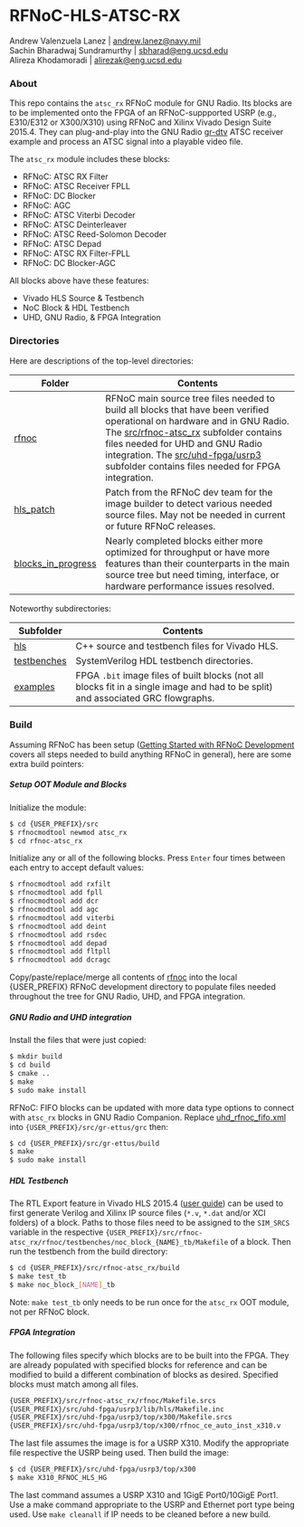 # RFNoC-HLS-ATSC-RX

Andrew Valenzuela Lanez | <andrew.lanez@navy.mil>  
Sachin Bharadwaj Sundramurthy | <sbharad@eng.ucsd.edu>  
Alireza Khodamoradi | <alirezak@eng.ucsd.edu>

### About
This repo contains the ```atsc_rx``` RFNoC module for GNU Radio. Its blocks are to be implemented onto the FPGA of an RFNoC-suppported USRP (e.g., E310/E312 or X300/X310) using RFNoC and Xilinx Vivado Design Suite 2015.4. They can plug-and-play into the GNU Radio [gr-dtv] ATSC receiver example and process an ATSC signal into a playable video file.

The ```atsc_rx``` module includes these blocks:
- RFNoC: ATSC RX Filter
- RFNoC: ATSC Receiver FPLL
- RFNoC: DC Blocker
- RFNoC: AGC
- RFNoC: ATSC Viterbi Decoder
- RFNoC: ATSC Deinterleaver
- RFNoC: ATSC Reed-Solomon Decoder
- RFNoC: ATSC Depad
- RFNoC: ATSC RX Filter-FPLL
- RFNoC: DC Blocker-AGC

All blocks above have these features:
- Vivado HLS Source & Testbench
- NoC Block & HDL Testbench
- UHD, GNU Radio, & FPGA Integration

### Directories
Here are descriptions of the top-level directories:

| Folder | Contents |
| --- | --- |
| [rfnoc]| RFNoC main source tree files needed to build all blocks that have been verified operational on hardware and in GNU Radio. The [src/rfnoc-atsc_rx] subfolder contains files needed for UHD and GNU Radio integration. The [src/uhd-fpga/usrp3] subfolder contains files needed for FPGA integration.
|[hls_patch] | Patch from the RFNoC dev team for the image builder to detect various needed source files. May not be needed in current or future RFNoC releases.
|[blocks\_in\_progress]| Nearly completed blocks either more optimized for throughput or have more features than their counterparts in the main source tree but need timing, interface, or hardware performance issues resolved.

Noteworthy subdirectories:

|Subfolder|Contents|
| --- | --- |
|[hls]| C++ source and testbench files for Vivado HLS.
|[testbenches]| SystemVerilog HDL testbench directories.
|[examples]| FPGA ```.bit``` image files of built blocks (not all blocks fit in a single image and had to be split) and associated GRC flowgraphs.

### Build
Assuming RFNoC has been setup ([Getting Started with RFNoC Development][kb] covers all steps needed to build anything RFNoC in general), here are some extra build pointers:

##### Setup OOT Module and Blocks
Initialize the module:
```sh
$ cd {USER_PREFIX}/src
$ rfnocmodtool newmod atsc_rx
$ cd rfnoc-atsc_rx
```
Initialize any or all of the following blocks. Press ```Enter``` four times between each entry to accept default values:
```sh
$ rfnocmodtool add rxfilt
$ rfnocmodtool add fpll
$ rfnocmodtool add dcr
$ rfnocmodtool add agc
$ rfnocmodtool add viterbi
$ rfnocmodtool add deint
$ rfnocmodtool add rsdec
$ rfnocmodtool add depad
$ rfnocmodtool add fltpll
$ rfnocmodtool add dcragc
```

Copy/paste/replace/merge all contents of [rfnoc] into the local {USER_PREFIX} RFNoC development directory to populate files needed throughout the tree for GNU Radio, UHD, and FPGA integration.

##### GNU Radio and UHD integration
Install the files that were just copied:
```sh
$ mkdir build
$ cd build
$ cmake ..
$ make
$ sudo make install
```

RFNoC: FIFO blocks can be updated with more data type options to connect with ```atsc_rx``` blocks in GNU Radio Companion. Replace [uhd\_rfnoc\_fifo.xml] into ```{USER_PREFIX}/src/gr-ettus/grc``` then:
```sh
$ cd {USER_PREFIX}/src/gr-ettus/build
$ make
$ sudo make install
```

##### HDL Testbench
The RTL Export feature in Vivado HLS 2015.4 ([user guide][ug902]) can be used to first generate Verilog and Xilinx IP source files (```*.v```, ```*.dat``` and/or XCI folders) of a block. Paths to those files need to be assigned to the ```SIM_SRCS``` variable in the respective ```{USER_PREFIX}/src/rfnoc-atsc_rx/rfnoc/testbenches/noc_block_{NAME}_tb/Makefile``` of a block. Then run the testbench from the build directory:
```sh
$ cd {USER_PREFIX}/src/rfnoc-atsc_rx/build
$ make test_tb
$ make noc_block_[NAME]_tb
```
Note: ```make test_tb``` only needs to be run once for the ```atsc_rx``` OOT module, not per RFNoC block.

##### FPGA Integration
The following files specify which blocks are to be built into the FPGA. They are already populated with specified blocks for reference and can be modified to build a different combination of blocks as desired. Specified blocks must match among all files.
```sh
{USER_PREFIX}/src/rfnoc-atsc_rx/rfnoc/Makefile.srcs
{USER_PREFIX}/src/uhd-fpga/usrp3/lib/hls/Makefile.inc
{USER_PREFIX}/src/uhd-fpga/usrp3/top/x300/Makefile.srcs
{USER_PREFIX}/src/uhd-fpga/usrp3/top/x300/rfnoc_ce_auto_inst_x310.v
```
The last file assumes the image is for a USRP X310. Modify the appropriate file respective the USRP being used. Then build the image:
```sh
$ cd {USER_PREFIX}/src/uhd-fpga/usrp3/top/x300
$ make X310_RFNOC_HLS_HG
```
The last command assumes a USRP X310 and 1GigE Port0/10GigE Port1. Use a make command appropriate to the USRP and Ethernet port type being used. Use ```make cleanall``` if IP needs to be cleaned before a new build.



[gr-dtv]: <https://github.com/gnuradio/gnuradio/tree/master/gr-dtv/examples>

[rfnoc]: <https://github.com/Xilinx/RFNoC-HLS-ATSC-RX/tree/master/rfnoc>

[hls_patch]: <https://github.com/Xilinx/RFNoC-HLS-ATSC-RX/tree/master/hls_patch>

[blocks\_in\_progress]: <https://github.com/Xilinx/RFNoC-HLS-ATSC-RX/tree/master/blocks_in_progress>

[kb]: <http://kb.ettus.com/Getting_Started_with_RFNoC_Development>

[examples]: <https://github.com/Xilinx/RFNoC-HLS-ATSC-RX/tree/master/rfnoc/src/rfnoc-atsc_rx/examples>

[hls]: <https://github.com/Xilinx/RFNoC-HLS-ATSC-RX/tree/master/rfnoc/src/uhd-fpga/usrp3/lib/hls>

[testbenches]: <https://github.com/Xilinx/RFNoC-HLS-ATSC-RX/tree/master/rfnoc/src/rfnoc-atsc_rx/rfnoc/testbenches>

[src/rfnoc-atsc_rx]: <https://github.com/Xilinx/RFNoC-HLS-ATSC-RX/tree/master/rfnoc/src/rfnoc-atsc_rx>

[src/uhd-fpga/usrp3]: <https://github.com/Xilinx/RFNoC-HLS-ATSC-RX/tree/master/rfnoc/src/uhd-fpga/usrp3>

[uhd\_rfnoc\_fifo.xml]: <https://github.com/Xilinx/RFNoC-HLS-ATSC-RX/blob/master/rfnoc/uhd_rfnoc_fifo.xml>

[ug902]: <https://www.xilinx.com/support/documentation/sw_manuals/xilinx2015_4/ug902-vivado-high-level-synthesis.pdf>
